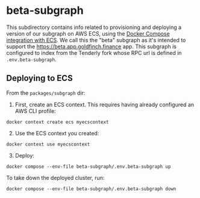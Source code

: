 # beta-subgraph

This subdirectory contains info related to provisioning and deploying a version of our subgraph on AWS ECS, using the [Docker Compose integration with ECS](https://docs.docker.com/cloud/ecs-integration/). We call this the "beta" subgraph as it's intended to support the https://beta.app.goldfinch.finance app. This subgraph is configured to index from the Tenderly fork whose RPC url is defined in `.env.beta-subgraph`.

## Deploying to ECS

From the `packages/subgraph` dir:

1. First, create an ECS context. This requires having already configured an AWS CLI profile:
  ```
  docker context create ecs myecscontext
  ```
2. Use the ECS context you created:
  ```
  docker context use myecscontext
  ```

3. Deploy:
  ```
  docker compose --env-file beta-subgraph/.env.beta-subgraph up
  ```

To take down the deployed cluster, run:

```
docker compose --env-file beta-subgraph/.env.beta-subgraph down
```
